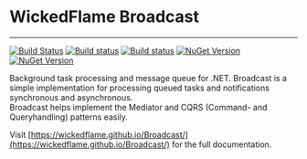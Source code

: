 # WickedFlame Broadcast
------------------------------
[![Build Status](https://img.shields.io/WickedFlame/broadcast/master?label=Travis-CI&style=for-the-badge)](https://travis-ci.org/WickedFlame/Broadcast)
[![Build status](https://img.shields.io/appveyor/build/chriswalpen/broadcast/master?label=Master&logo=appveyor&style=for-the-badge)](https://ci.appveyor.com/project/chriswalpen/broadcast/branch/master)
[![Build status](https://img.shields.io/appveyor/build/chriswalpen/broadcast/dev?label=Dev&logo=appveyor&style=for-the-badge)](https://ci.appveyor.com/project/chriswalpen/broadcast/branch/dev)
[![NuGet Version](https://img.shields.io/nuget/v/broadcast.svg?style=for-the-badge&label=Latest)](https://www.nuget.org/packages/broadcast/)
[![NuGet Version](https://img.shields.io/nuget/vpre/broadcast.svg?style=for-the-badge&label=RC)](https://www.nuget.org/packages/broadcast/)


Background task processing and message queue for .NET.
Broadcast is a simple implementation for processing queued tasks and notifications synchronous and asynchronous.  
Broadcast helps implement the Mediator and CQRS (Command- and Queryhandling) patterns easily.

Visit [https://wickedflame.github.io/Broadcast/](https://wickedflame.github.io/Broadcast/) for the full documentation.

